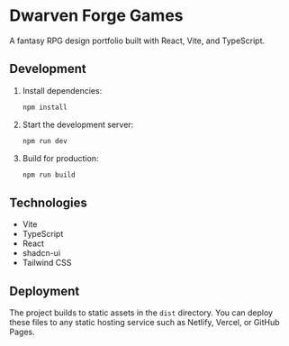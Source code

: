 # Dwarven Forge Games

A fantasy RPG design portfolio built with React, Vite, and TypeScript.

## Development

1. Install dependencies:
   ```bash
   npm install
   ```
2. Start the development server:
   ```bash
   npm run dev
   ```
3. Build for production:
   ```bash
   npm run build
   ```

## Technologies

- Vite
- TypeScript
- React
- shadcn-ui
- Tailwind CSS

## Deployment

The project builds to static assets in the `dist` directory. You can deploy these files to any static hosting service such as Netlify, Vercel, or GitHub Pages.

